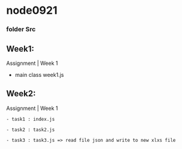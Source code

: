# node0921
### folder Src
## Week1:
  
  Assignment | Week 1
  - main class week1.js

## Week2:
  
  Assignment | Week 1 
  
    - task1 : index.js
    
    - task2 : task2.js
    
    - task3 : task3.js => read file json and write to new xlxs file

